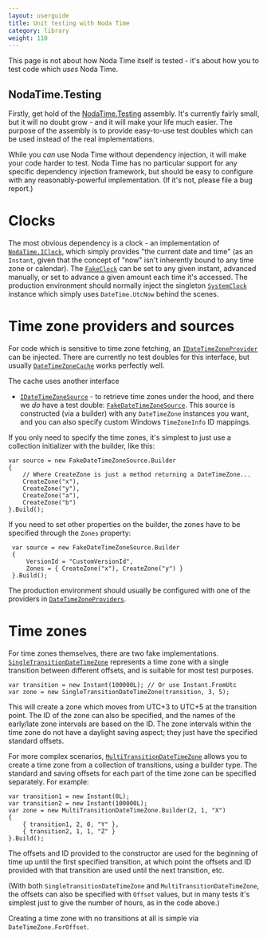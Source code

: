 ```yaml
---
layout: userguide
title: Unit testing with Noda Time
category: library
weight: 110
---
```


This page is not about how Noda Time itself is tested - it's about how you to test code
which *uses* Noda Time.

NodaTime.Testing
----------------

Firstly, get hold of the [NodaTime.Testing](http://nuget.org/packages/NodaTime.Testing) assembly. It's currently fairly
small, but it will no doubt grow - and it will make your life much easier. The purpose of the assembly is to provide
easy-to-use test doubles which can be used instead of the real implementations.

While you *can* use Noda Time without dependency injection, it will make your code harder to test. Noda Time has
no particular support for any specific dependency injection framework, but should be easy to configure with any
reasonably-powerful implementation. (If it's not, please file a bug report.)

Clocks
======

The most obvious dependency is a clock - an implementation of [`NodaTime.IClock`](noda-type://NodaTime.IClock),
which simply provides "the current date and time" (as an `Instant`, given that the concept of "now" isn't
inherently bound to any time zone or calendar). The [`FakeClock`](noda-type://NodaTime.Testing.FakeClock) can
be set to any given instant, advanced manually, or set to advance a given amount each time it's accessed. The production
environment should normally inject the singleton [`SystemClock`](noda-type://NodaTime.SystemClock) instance which simply
uses `DateTime.UtcNow` behind the scenes.

Time zone providers and sources
===============================

For code which is sensitive to time zone fetching, an [`IDateTimeZoneProvider`](noda-type://NodaTime.IDateTimeZoneProvider) can
be injected. There are currently no test doubles for this interface, but usually
[`DateTimeZoneCache`](noda-type://NodaTime.TimeZones.DateTimeZoneCache) works perfectly well.

The cache uses another interface
- [`IDateTimeZoneSource`](noda-type://NodaTime.TimeZones.IDateTimeZoneSource) - to retrieve time zones under the hood, and there
we *do* have a test double: [`FakeDateTimeZoneSource`](noda-type://NodaTime.Testing.TimeZones.FakeDateTimeZoneSource). This source
is constructed (via a builder) with any `DateTimeZone` instances you want, and you can also specify custom Windows `TimeZoneInfo` ID mappings.

If you only need to specify the time zones, it's simplest to just use a collection initializer with the builder, like this:

    var source = new FakeDateTimeZoneSource.Builder
    {
	    // Where CreateZone is just a method returning a DateTimeZone...
        CreateZone("x"),
		CreateZone("y"),
		CreateZone("a"),
		CreateZone("b")
    }.Build();

If you need to set other properties on the builder, the zones have to be specified through the `Zones` property:

     var source = new FakeDateTimeZoneSource.Builder
     {
	     VersionId = "CustomVersionId",
         Zones = { CreateZone("x"), CreateZone("y") }
     }.Build();


The production environment should usually be
configured with one of the providers in [`DateTimeZoneProviders`](noda-type://NodaTime.DateTimeZoneProviders).

Time zones
==========

For time zones themselves, there are two fake implementations.
[`SingleTransitionDateTimeZone`](noda-type://NodaTime.Testing.TimeZones.SingleTransitionDateTimeZone) represents a time zone
with a single transition between different offsets, and is suitable for most test purposes.

    var transition = new Instant(100000L); // Or use Instant.FromUtc
    var zone = new SingleTransitionDateTimeZone(transition, 3, 5);

This will create a zone which moves from UTC+3 to UTC+5 at the transition point. The ID of the zone can also be specified,
and the names of the early/late zone intervals are based on the ID. The zone intervals within the time zone do not have a
daylight saving aspect; they just have the specified standard offsets.

For more complex scenarios, [`MultiTransitionDateTimeZone`](noda-type://NodaTime.Testing.TimeZones.MultiTransitionDateTimeZone)
allows you to create a time zone from a collection of transitions, using a builder type. The standard and saving offsets for
each part of the time zone can be specified separately. For example:

    var transition1 = new Instant(0L);
    var transition2 = new Instant(100000L);
    var zone = new MultiTransitionDateTimeZone.Builder(2, 1, "X")
    {
        { transition1, 2, 0, "Y" },
        { transition2, 1, 1, "Z" }
    }.Build();

The offsets and ID provided to the constructor are used for the beginning of time up until the first specified transition,
at which point the offsets and ID provided with that transition are used until the next transition, etc.

(With both `SingleTransitionDateTimeZone` and `MultiTransitionDateTimeZone`, the offsets can also be specified with
`Offset` values, but in many tests it's simplest just to give the number of hours, as in the code above.)

Creating a time zone with no transitions at all is simple via `DateTimeZone.ForOffset`.
